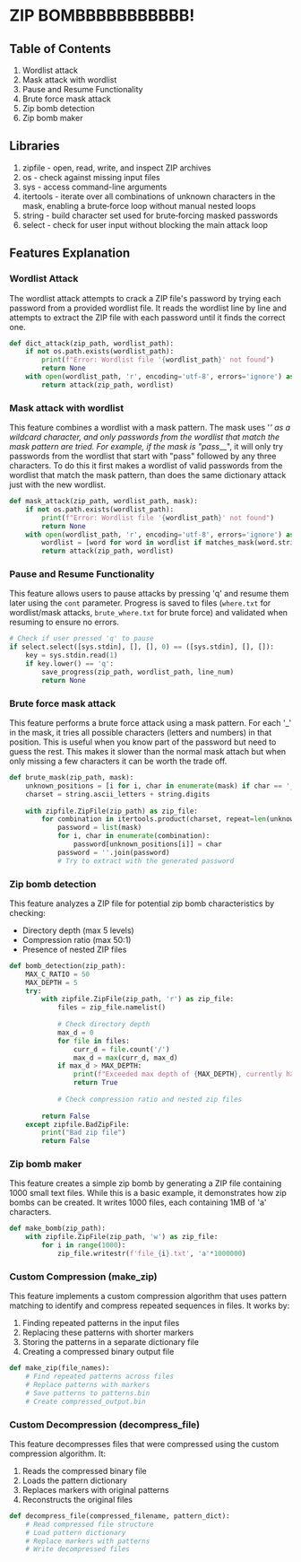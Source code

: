 # ZIP BOMBBBBBBBBBBB!

## Table of Contents
1. Wordlist attack
2. Mask attack with wordlist
3. Pause and Resume Functionality
4. Brute force mask attack
5. Zip bomb detection
6. Zip bomb maker

## Libraries
1. zipfile - open, read, write, and inspect ZIP archives
2. os - check against missing input files
3. sys - access command-line arguments
4. itertools - iterate over all combinations of unknown characters in the mask, enabling a brute‐force loop without manual nested loops
5. string - build character set used for brute‐forcing masked passwords
6. select - check for user input without blocking the main attack loop

## Features Explanation

### Wordlist Attack
The wordlist attack attempts to crack a ZIP file's password by trying each password from a provided wordlist file. It reads the wordlist line by line and attempts to extract the ZIP file with each password until it finds the correct one.

```python
def dict_attack(zip_path, wordlist_path):
    if not os.path.exists(wordlist_path):
        print(f"Error: Wordlist file '{wordlist_path}' not found")
        return None
    with open(wordlist_path, 'r', encoding='utf-8', errors='ignore') as wordlist:
        return attack(zip_path, wordlist)
```

### Mask attack with wordlist
This feature combines a wordlist with a mask pattern. The mask uses '_' as a wildcard character, and only passwords from the wordlist that match the mask pattern are tried. For example, if the mask is "pass___", it will only try passwords from the wordlist that start with "pass" followed by any three characters. To do this it first makes a wordlist of valid passwords from the wordlist that match the mask pattern, than does the same dictionary attack just with the new wordlist.

```python
def mask_attack(zip_path, wordlist_path, mask):
    if not os.path.exists(wordlist_path):
        print(f"Error: Wordlist file '{wordlist_path}' not found")
        return None
    with open(wordlist_path, 'r', encoding='utf-8', errors='ignore') as wordlist:
        wordlist = [word for word in wordlist if matches_mask(word.strip(), mask)]
        return attack(zip_path, wordlist)
```

### Pause and Resume Functionality
This feature allows users to pause  attacks by pressing 'q' and resume them later using the `cont` parameter. Progress is saved to files (`where.txt` for wordlist/mask attacks, `brute_where.txt` for brute force) and validated when resuming to ensure no errors.

```python
# Check if user pressed 'q' to pause
if select.select([sys.stdin], [], [], 0) == ([sys.stdin], [], []):
    key = sys.stdin.read(1)
    if key.lower() == 'q':
        save_progress(zip_path, wordlist_path, line_num)
        return None
```

### Brute force mask attack
This feature performs a brute force attack using a mask pattern. For each '_' in the mask, it tries all possible characters (letters and numbers) in that position. This is useful when you know part of the password but need to guess the rest. This makes it slower than the normal mask attach but when only missing a few characters it can be worth the trade off.

```python
def brute_mask(zip_path, mask):
    unknown_positions = [i for i, char in enumerate(mask) if char == '_']
    charset = string.ascii_letters + string.digits
    
    with zipfile.ZipFile(zip_path) as zip_file:
        for combination in itertools.product(charset, repeat=len(unknown_positions)):
            password = list(mask)
            for i, char in enumerate(combination):
                password[unknown_positions[i]] = char
            password = ''.join(password)
            # Try to extract with the generated password
```

### Zip bomb detection
This feature analyzes a ZIP file for potential zip bomb characteristics by checking:
- Directory depth (max 5 levels)
- Compression ratio (max 50:1)
- Presence of nested ZIP files

```python
def bomb_detection(zip_path):
    MAX_C_RATIO = 50
    MAX_DEPTH = 5
    try:
        with zipfile.ZipFile(zip_path, 'r') as zip_file:
            files = zip_file.namelist()
            
            # Check directory depth
            max_d = 0
            for file in files:
                curr_d = file.count('/')
                max_d = max(curr_d, max_d)
            if max_d > MAX_DEPTH:
                print(f"Exceeded max depth of {MAX_DEPTH}, currently has a max depth of {max_d}")
                return True
            
            # Check compression ratio and nested zip files
        
        return False
    except zipfile.BadZipFile:
        print("Bad zip file")
        return False
```

### Zip bomb maker
This feature creates a simple zip bomb by generating a ZIP file containing 1000 small text files. While this is a basic example, it demonstrates how zip bombs can be created. It writes 1000 files, each containing 1MB of 'a' characters.

```python
def make_bomb(zip_path):
    with zipfile.ZipFile(zip_path, 'w') as zip_file:
        for i in range(1000):
            zip_file.writestr(f'file_{i}.txt', 'a'*1000000)
```

### Custom Compression (make_zip)
This feature implements a custom compression algorithm that uses pattern matching to identify and compress repeated sequences in files. It works by:
1. Finding repeated patterns in the input files
2. Replacing these patterns with shorter markers
3. Storing the patterns in a separate dictionary file
4. Creating a compressed binary output file

```python
def make_zip(file_names):
    # Find repeated patterns across files
    # Replace patterns with markers
    # Save patterns to patterns.bin
    # Create compressed_output.bin
```

### Custom Decompression (decompress_file)
This feature decompresses files that were compressed using the custom compression algorithm. It:
1. Reads the compressed binary file
2. Loads the pattern dictionary
3. Replaces markers with original patterns
4. Reconstructs the original files

```python
def decompress_file(compressed_filename, pattern_dict):
    # Read compressed file structure
    # Load pattern dictionary
    # Replace markers with patterns
    # Write decompressed files
```
